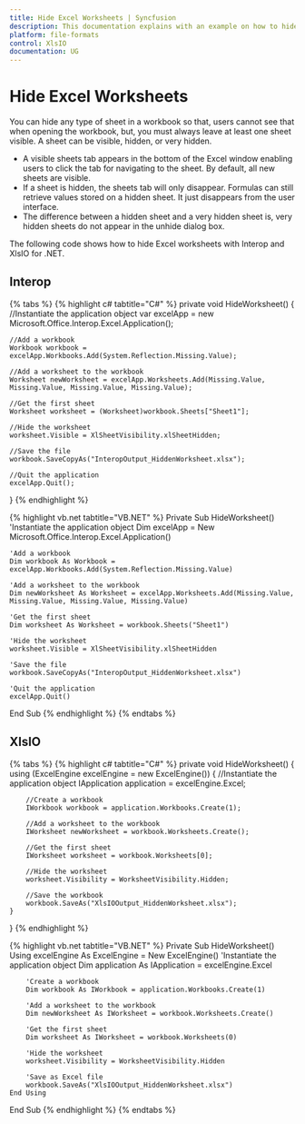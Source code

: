 ```yaml
---
title: Hide Excel Worksheets | Syncfusion
description: This documentation explains with an example on how to hide Excel worksheets programmatically using Interop and XlsIO.
platform: file-formats
control: XlsIO
documentation: UG
---
```


# Hide Excel Worksheets

You can hide any type of sheet in a workbook so that, users cannot see that when opening the workbook, but, you must always leave at least one sheet visible.
A sheet can be visible, hidden, or very hidden.

* A visible sheets tab appears in the bottom of the Excel window enabling users to click the tab for navigating to the sheet. By default, all new sheets are visible.
* If a sheet is hidden, the sheets tab will only disappear. Formulas can still retrieve values stored on a hidden sheet. It just disappears from the user interface.
* The difference between a hidden sheet and a very hidden sheet is, very hidden sheets do not appear in the unhide dialog box.

The following code shows how to hide Excel worksheets with Interop and XlsIO for .NET.

## Interop

{% tabs %}
{% highlight c# tabtitle="C#" %}
private void HideWorksheet()
{
    //Instantiate the application object
    var excelApp = new Microsoft.Office.Interop.Excel.Application();

    //Add a workbook
    Workbook workbook = excelApp.Workbooks.Add(System.Reflection.Missing.Value);

    //Add a worksheet to the workbook
    Worksheet newWorksheet = excelApp.Worksheets.Add(Missing.Value, Missing.Value, Missing.Value, Missing.Value);

    //Get the first sheet
    Worksheet worksheet = (Worksheet)workbook.Sheets["Sheet1"];

    //Hide the worksheet
    worksheet.Visible = XlSheetVisibility.xlSheetHidden;

    //Save the file
    workbook.SaveCopyAs("InteropOutput_HiddenWorksheet.xlsx");

    //Quit the application
    excelApp.Quit();
}
{% endhighlight %}

{% highlight vb.net tabtitle="VB.NET" %}
Private Sub HideWorksheet()
    'Instantiate the application object
    Dim excelApp = New Microsoft.Office.Interop.Excel.Application()

    'Add a workbook
    Dim workbook As Workbook = excelApp.Workbooks.Add(System.Reflection.Missing.Value)

    'Add a worksheet to the workbook
    Dim newWorksheet As Worksheet = excelApp.Worksheets.Add(Missing.Value, Missing.Value, Missing.Value, Missing.Value)

    'Get the first sheet
    Dim worksheet As Worksheet = workbook.Sheets("Sheet1")

    'Hide the worksheet
    worksheet.Visible = XlSheetVisibility.xlSheetHidden

    'Save the file
    workbook.SaveCopyAs("InteropOutput_HiddenWorksheet.xlsx")

    'Quit the application
    excelApp.Quit()
End Sub
{% endhighlight %}
{% endtabs %}

## XlsIO

{% tabs %}
{% highlight c# tabtitle="C#" %}
private void HideWorksheet()
{
    using (ExcelEngine excelEngine = new ExcelEngine())
    {
        //Instantiate the application object
        IApplication application = excelEngine.Excel;

        //Create a workbook
        IWorkbook workbook = application.Workbooks.Create(1);

        //Add a worksheet to the workbook
        IWorksheet newWorksheet = workbook.Worksheets.Create();

        //Get the first sheet
        IWorksheet worksheet = workbook.Worksheets[0];

        //Hide the worksheet
        worksheet.Visibility = WorksheetVisibility.Hidden;

        //Save the workbook
        workbook.SaveAs("XlsIOOutput_HiddenWorksheet.xlsx");
    }
}
{% endhighlight %}

{% highlight vb.net tabtitle="VB.NET" %}
Private Sub HideWorksheet()
    Using excelEngine As ExcelEngine = New ExcelEngine()
        'Instantiate the application object
        Dim application As IApplication = excelEngine.Excel

        'Create a workbook
        Dim workbook As IWorkbook = application.Workbooks.Create(1)

        'Add a worksheet to the workbook
        Dim newWorksheet As IWorksheet = workbook.Worksheets.Create()

        'Get the first sheet
        Dim worksheet As IWorksheet = workbook.Worksheets(0)

        'Hide the worksheet
        worksheet.Visibility = WorksheetVisibility.Hidden

        'Save as Excel file
        workbook.SaveAs("XlsIOOutput_HiddenWorksheet.xlsx")
    End Using
End Sub
{% endhighlight %}
{% endtabs %}
